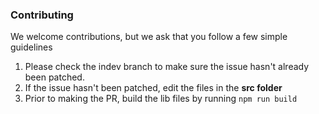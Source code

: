 ### Contributing

We welcome contributions, but we ask that you follow a few simple guidelines

1. Please check the indev branch to make sure the issue hasn't already been patched.
2. If the issue hasn't been patched, edit the files in the **src folder**
3. Prior to making the PR, build the lib files by running `npm run build`
